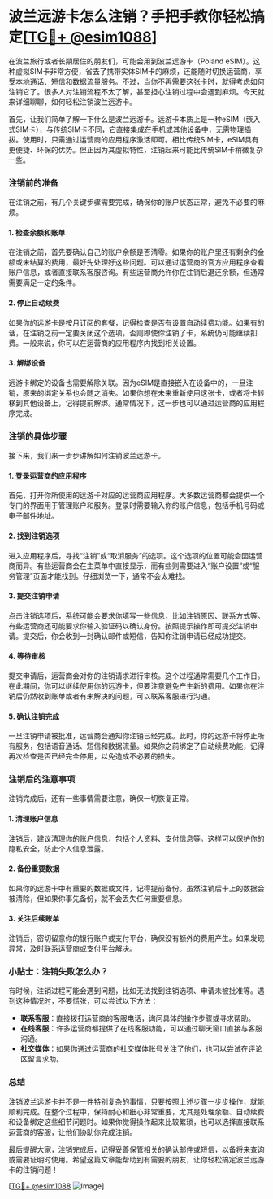 # 波兰远游卡怎么注销？手把手教你轻松搞定[[TG💪+ @esim1088](https://t.me/s/esim1088)]

在波兰旅行或者长期居住的朋友们，可能会用到波兰远游卡（Poland eSIM）。这种虚拟SIM卡非常方便，省去了携带实体SIM卡的麻烦，还能随时切换运营商，享受本地通话、短信和数据流量服务。不过，当你不再需要这张卡时，就得考虑如何注销它了。很多人对注销流程不太了解，甚至担心注销过程中会遇到麻烦。今天就来详细聊聊，如何轻松注销波兰远游卡。

首先，让我们简单了解一下什么是波兰远游卡。远游卡本质上是一种eSIM（嵌入式SIM卡），与传统SIM卡不同，它直接集成在手机或其他设备中，无需物理插拔。使用时，只需通过运营商的应用程序激活即可。相比传统SIM卡，eSIM具有更便捷、环保的优势。但正因为其虚拟特性，注销起来可能比传统SIM卡稍微复杂一些。

### 注销前的准备

在注销之前，有几个关键步骤需要完成，确保你的账户状态正常，避免不必要的麻烦。

#### 1. 检查余额和账单

在注销之前，首先要确认自己的账户余额是否清零。如果你的账户里还有剩余的金额或未结算的费用，最好先处理好这些问题。可以通过运营商的官方应用程序查看账户信息，或者直接联系客服咨询。有些运营商允许你在注销后退还余额，但通常需要满足一定的条件。

#### 2. 停止自动续费

如果你的远游卡是按月订阅的套餐，记得检查是否有设置自动续费功能。如果有的话，在注销之前一定要关闭这个选项，否则即使你注销了卡，系统仍可能继续扣费。一般来说，你可以在运营商的应用程序内找到相关设置。

#### 3. 解绑设备

远游卡绑定的设备也需要解除关联。因为eSIM是直接嵌入在设备中的，一旦注销，原来的绑定关系也会随之消失。如果你想在未来重新使用这张卡，或者将卡转移到其他设备上，记得提前解绑。通常情况下，这一步也可以通过运营商的应用程序完成。

### 注销的具体步骤

接下来，我们来一步步讲解如何注销波兰远游卡。

#### 1. 登录运营商的应用程序

首先，打开你所使用的远游卡对应的运营商应用程序。大多数运营商都会提供一个专门的界面用于管理账户和服务。登录时需要输入你的账户信息，包括手机号码或电子邮件地址。

#### 2. 找到注销选项

进入应用程序后，寻找“注销”或“取消服务”的选项。这个选项的位置可能会因运营商而异。有些运营商会在主菜单中直接显示，而有些则需要进入“账户设置”或“服务管理”页面才能找到。仔细浏览一下，通常不会太难找。

#### 3. 提交注销申请

点击注销选项后，系统可能会要求你填写一些信息，比如注销原因、联系方式等。有些运营商还可能要求你输入验证码以确认身份。按照提示操作即可提交注销申请。提交后，你会收到一封确认邮件或短信，告知你注销申请已经成功提交。

#### 4. 等待审核

提交申请后，运营商会对你的注销请求进行审核。这个过程通常需要几个工作日。在此期间，你可以继续使用你的远游卡，但要注意避免产生新的费用。如果你在注销后仍然收到账单或者有未解决的问题，可以联系客服进行沟通。

#### 5. 确认注销完成

一旦注销申请被批准，运营商会通知你注销已经完成。此时，你的远游卡将停止所有服务，包括语音通话、短信和数据流量。如果你之前绑定了自动续费功能，记得再次检查是否已经完全停用，以免造成不必要的损失。

### 注销后的注意事项

注销完成后，还有一些事情需要注意，确保一切恢复正常。

#### 1. 清理账户信息

注销后，建议清理你的账户信息，包括个人资料、支付信息等。这样可以保护你的隐私安全，防止个人信息泄露。

#### 2. 备份重要数据

如果你的远游卡中有重要的数据或文件，记得提前备份。虽然注销后卡上的数据会被清除，但如果你事先备份，就不会丢失任何重要信息。

#### 3. 关注后续账单

注销后，密切留意你的银行账户或支付平台，确保没有额外的费用产生。如果发现异常，及时联系运营商或支付平台解决。

### 小贴士：注销失败怎么办？

有时候，注销过程可能会遇到问题，比如无法找到注销选项、申请未被批准等。遇到这种情况时，不要慌张，可以尝试以下方法：

- **联系客服**：直接拨打运营商的客服电话，询问具体的操作步骤或寻求帮助。
- **在线客服**：许多运营商都提供了在线客服功能，可以通过聊天窗口直接与客服沟通。
- **社交媒体**：如果你通过运营商的社交媒体账号关注了他们，也可以尝试在评论区留言求助。

### 总结

注销波兰远游卡并不是一件特别复杂的事情，只要按照上述步骤一步步操作，就能顺利完成。在整个过程中，保持耐心和细心非常重要，尤其是处理余额、自动续费和设备绑定这些细节问题时。如果你觉得操作起来比较繁琐，也可以选择直接联系运营商的客服，让他们协助你完成注销。

最后提醒大家，注销完成后，记得妥善保管相关的确认邮件或短信，以备将来查询或需要证明时使用。希望这篇文章能帮助到有需要的朋友，让你轻松搞定波兰远游卡的注销问题！

[[TG💪+ @esim1088](https://t.me/s/esim1088) ![Image](https://i.postimg.cc/4NQfJmqS/Snipaste-2025-05-13-00-14-12.png)]